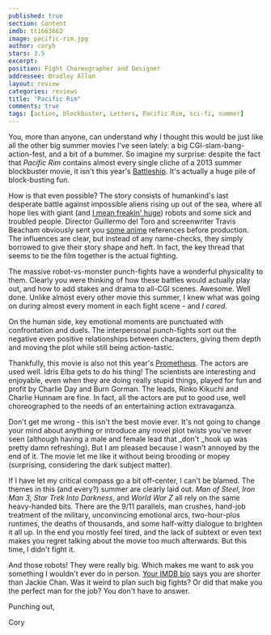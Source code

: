 ```yaml
---
published: true
section: Content
imdb: tt1663662
image: pacific-rim.jpg
author: coryh
stars: 3.5
excerpt: 
position: Fight Choreographer and Designer
addressee: Bradley Allan
layout: review
categories: reviews
title: "Pacific Rim"
comments: true
tags: [action, blockbuster, Letters, Pacific Rim, sci-fi, summer]
---
```

You, more than anyone, can understand why I thought this would be just like all the other big summer movies I've seen lately: a big CGI-slam-bang-action-fest, and a bit of a bummer.  So imagine my surprise: despite the fact that _Pacific Rim_ contains almost every single cliche of a 2013 summer blockbuster movie, it isn't this year's [Battleship][1]. It's actually a huge pile of block-busting fun.

   [1]: /content/2012/5/18/battleship.html

How is that even possible? The story consists of humankind's last desperate battle against impossible aliens rising up out of the sea, where all hope lies with giant (and [I mean freakin' huge][2]) robots and some sick and troubled people. Director Guillermo del Toro and screenwriter Travis Beacham obviously sent you [some anime][3] references before production. The influences are clear, but instead of any name-checks, they simply borrowed to give their story shape and heft. In fact, the key thread that seems to tie the film together is the actual fighting.

   [2]: http://veryaware.com/2013/04/awesome-infographic-the-jaegers-from-pacific-rim-are-big-big-big/
   [3]: http://en.wikipedia.org/wiki/Neon_Genesis_Evangelion_(anime)

The massive robot-vs-monster punch-fights have a wonderful physicality to them. Clearly you were thinking of how these battles would actually play out, and how to add stakes and drama to all-CGI scenes. Awesome. Well done. Unlike almost every other movie this summer, I knew what was going on during almost every moment in each fight scene - and _I cared_.

On the human side, key emotional moments are punctuated with confrontation and duels. The interpersonal punch-fights sort out the negative even positive relationships between characters, giving them depth and moving the plot while still being action-tastic.

Thankfully, this movie is also not this year's [Prometheus][4]. The actors are used well. Idris Elba gets to do his thing! The scientists are interesting and enjoyable, even when they are doing really stupid things, played for fun and profit by Charlie Day and Burn Gorman. The leads, Rinko Kikuchi and Charlie Hunnam are fine. In fact, all the actors are put to good use, well choreographed to the needs of an entertaining action extravaganza.

   [4]: /content/2012/6/12/prometheus.html

Don't get me wrong - this isn't the best movie ever. It's not going to change your mind about anything or introduce any novel plot twists you've never seen (although having a male and female lead that _don't _hook up was pretty damn refreshing). But I am pleased because I wasn't annoyed by the end of it. The movie let me like it without being brooding or mopey (surprising, considering the dark subject matter).

If I have let my critical compass go a bit off-center, I can't be blamed. The themes in this (and every?) summer are clearly laid out. _Man of Steel_, _Iron Man 3_, _Star Trek Into Darkness_, and _World War Z_ all rely on the same heavy-handed bits. There are the 9/11 parallels, man crushes, hand-job treatment of the military, unconvincing emotional arcs, two-hour-plus runtimes, the deaths of thousands, and some half-witty dialogue to brighten it all up. In the end you mostly feel tired, and the lack of subtext or even text makes you regret talking about the movie too much afterwards. But this time, I didn't fight it.

And those robots! They were really big. Which makes me want to ask you something I wouldn't ever do in person. [Your IMDB bio][5] says you are shorter than Jackie Chan. Was it weird to plan such big fights? Or did that make you the perfect man for the job? You don't have to answer. 

   [5]: http://www.imdb.com/name/nm0015904/bio

Punching out,

Cory
